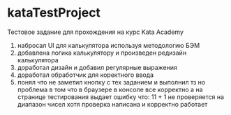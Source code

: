 # kataTestProject
Тестовое задание для прохождения на курс Kata Academy

1) набросал UI для калькулятора используя методологию БЭМ
2) добавлена логика калькулятору и произведен редизайн калькулятора
3) доработал дизайн и добавил регулярные выражения
4) доработал обработчик для коректного ввода
5) понял что не заметил кнопку с тех заданием и выполнил тз но проблема в том что в браузере в консоле все корректно а на странице тестирования выдает ошибку что:
  11 + 1 не проверяется на диапазон чисел хотя проверка написана и корректно работает
